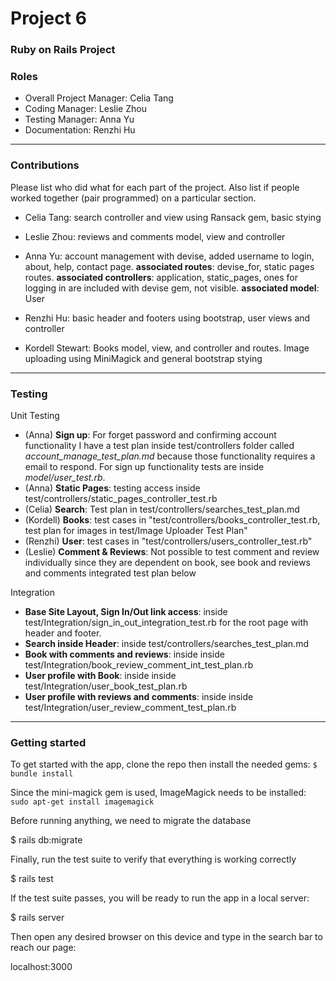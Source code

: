 # Project 6
### Ruby on Rails Project

### Roles
* Overall Project Manager: Celia Tang
* Coding Manager: Leslie Zhou
* Testing Manager: Anna Yu
* Documentation: Renzhi Hu
---
### Contributions
Please list who did what for each part of the project.
Also list if people worked together (pair programmed) on a particular section.

* Celia Tang: search controller and view using Ransack gem, basic stying
* Leslie Zhou: reviews and comments model, view and controller

* Anna Yu: account management with devise, added username to login, about, help, contact page. **associated routes**: devise_for, 
static pages routes. **associated controllers**: application, static_pages, ones for logging in are included with devise gem, not visible. **associated model**: User

* Renzhi Hu: basic header and footers using bootstrap, user views and controller
* Kordell Stewart: Books model, view, and controller and routes. Image uploading using MiniMagick and general bootstrap stying
---
### Testing
Unit Testing
* (Anna) **Sign up**: For forget password and confirming account functionality I have a test plan inside test/controllers folder called *account_manage_test_plan.md*
 because those functionality requires a email to respond.
For sign up functionality tests are inside *model/user_test.rb*.
* (Anna) **Static Pages**: testing access inside test/controllers/static_pages_controller_test.rb
* (Celia) **Search**: Test plan in test/controllers/searches_test_plan.md
* (Kordell) **Books**: test cases in "test/controllers/books_controller_test.rb, test plan for images in test/Image Uploader Test Plan"
* (Renzhi) **User**: test cases in "test/controllers/users_controller_test.rb"
* (Leslie) **Comment & Reviews**: Not possible to test comment and review individually since they are dependent on book, see book and reviews and comments integrated test plan below



Integration
* **Base Site Layout, Sign In/Out link access**: inside test/Integration/sign_in_out_integration_test.rb for the root page with header and footer.
* **Search inside Header**: inside test/controllers/searches_test_plan.md
* **Book with comments and reviews**: inside inside test/Integration/book_review_comment_int_test_plan.rb
* **User profile with Book**: inside inside test/Integration/user_book_test_plan.rb
* **User profile with reviews and comments**: inside inside test/Integration/user_review_comment_test_plan.rb


---
### Getting started

To get started with the app, clone the repo then install the needed gems:
`$ bundle install`

Since the mini-magick gem is used, ImageMagick needs to be installed:
 `sudo apt-get install imagemagick` 

<div>Before running anything, we need to migrate the database
<p>$ rails db:migrate</p></div>
<div>Finally, run the test suite to verify that everything is working correctly
<p>$ rails test</p></div>
<div>If the test suite passes, you will be ready to run the app in a local server:
<p>$ rails server</p></div>
<div>Then open any desired browser on this device and type in the search bar to reach our page:
<p>localhost:3000</p></div>

